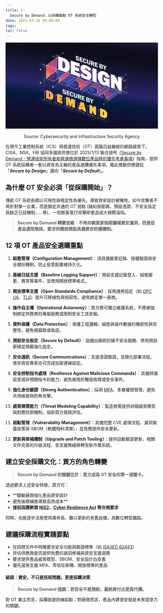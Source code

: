 ```yaml
---
title: >-
  Secure by Demand：以採購驅動 OT 系統安全轉型
date: 2025-03-26 00:00:00
tags:
toc: false
---
```


![](Secure-by-Demand-Driving-OT-Security-Transformation-Through-Strategic-Procurement/cover_img.jpeg)
<center>Source: Cybersecurity and Infrastructure Security Agency</center>


在現今工業控制系統（ICS）與營運技術（OT）面臨日益嚴峻的網路威脅下，CISA、NSA、FBI 協同多國政府單位於 2025/1/13 聯合發布《[Secure by Demand - 營運技術所有者和營運商選擇數位產品時的優先考慮事項](https://www.cisa.gov/resources-tools/resources/secure-demand-priority-considerations-operational-technology-owners-and-operators-when-selecting)》指南，提供 OT 系統採購者一套以資安為主軸的產品選購優先事項，藉此推動供應鏈從「***Secure by Design***」邁向「***Secure by Default***」。

## 為什麼 OT 安全必須「從採購開始」？
傳統 OT 系統長期以可用性與穩定性為優先，導致資安設計被犧牲。如今攻擊者不再針對單一企業，而是鎖定共通的 OT 弱點 (諸如弱密碼、預設憑證、不安全協定與缺乏日誌機制......等)，一但駭客進行攻擊即會造成大規模淪陷。

> **Secure by Demand 轉變思維：不再仰賴買家後期彌補資安漏洞，而是從產品選型階段，要求供應商預設具備資安防護機制。**
>
## 12 項 OT 產品安全選購重點
1. **組態管理（Configuration Management）**：須具備變更記錄、授權驗證與安全備份機制，防止惡意配置被持久化。

2. **基線日誌支援（Baseline Logging Support）**：預設支援記錄登入、組態變更、異常等事件，並使用開放標準格式。

3. **開放標準支援（Open Standards Compliance）**：採用通用協定（如 [OPC UA](https://en.wikipedia.org/wiki/OPC_Unified_Architecture)、[TLS](https://en.wikipedia.org/wiki/Transport_Layer_Security)）提升可移植性與相容性，避免綁定單一廠商。

4. **操作自主權（Operational Autonomy）**：買方應可獨立維護系統，不應被強制綁定供應商的專屬服務或限制安全工具安裝。

5. **資料保護（Data Protection）**：保護工程邏輯、組態與操作數據的機密性與完整性，避免被竊取或偽造。

6. **預設安全設定（Secure by Default）**：設備出廠即封鎖不安全服務、停用預設密碼並預載強化設定。

7. **安全通訊（Secure Communications）**：支援憑證驗證，並簡化部署流程，使非資安專家亦可完成加密連線設定。

8. **安全控制指令處理（Resilience Against Malicious Commands）**：具備辨識惡意或非預期指令的能力，避免被用於觸發故障或安全事件。

9. **強化身份驗證（Strong Authentication）**：採用 [MFA](https://en.wikipedia.org/wiki/Multi-factor_authentication)、多層權限管理，避免共用帳號與釣魚攻擊。

10. **威脅建模能力（Threat Modeling Capability）**：製造商需提供詳細威脅模型與對應防禦機制，協助買方風險評估。

11. **弱點管理（Vulnerability Management）**：具備完整 CVE 處理流程、漏洞揭露政策與 SBOM（軟體物料清單），並免費提供安全更新。

12. **更新與修補機制（Upgrade and Patch Tooling）**：提供自動驗證更新、相關文件完善的升級流程、並支援無縫移轉至新作業系統。

## 建立安全採購文化：買方的角色轉變
> **Secure by Demand 的關鍵在於：買方成為 OT 安全的第一道關卡。**

透過要求上述安全特徵，買方可：
- **驅動廠商強化產品資安設計
- 避免後期補救導致高昂成本**
- **提前因應歐盟 [NIS2](https://digital-strategy.ec.europa.eu/en/policies/nis2-directive)、[Cyber Resilience Act](https://digital-strategy.ec.europa.eu/en/policies/cyber-resilience-act) 等合規要求**

同時，也能逐步汰換使用壽命長、難以更新的老舊設備，為數位轉型鋪路。

## 建議採購流程實踐要點
- 在招標文件中明確要求安全功能與驗證標準（如 [ISA/IEC 62443](https://www.isa.org/standards-and-publications/isa-standards/isa-iec-62443-series-of-standards)）
- 評估供應商是否提供免費的漏洞修補與資安支援週期
- 要求提供產品威脅模型、SBOM、安全設計白皮書
- 優先選用支援 MFA、零信任架構、開放標準的產品

#### **結語：資安，不只是技術問題，更是採購決策**
>**Secure by Demand 強調：若安全不是預設，最終將付出更高代價。**

對 OT 業主而言，採購就是防線起點；對廠商而言，產品內建資安就是未來競爭力的關鍵。